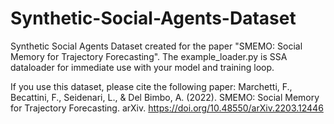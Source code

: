 # Synthetic-Social-Agents-Dataset

Synthetic Social Agents Dataset created for the paper "SMEMO: Social Memory for Trajectory Forecasting".
The example_loader.py is SSA dataloader for immediate use with your model and training loop.

If you use this dataset, please cite the following paper:
Marchetti, F., Becattini, F., Seidenari, L., & Del Bimbo, A. (2022). SMEMO: Social Memory for Trajectory Forecasting. arXiv. https://doi.org/10.48550/arXiv.2203.12446
